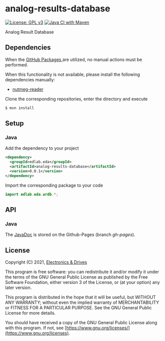 # analog-results-database
[![License: GPL v3](https://img.shields.io/badge/License-GPLv3-blue.svg)](https://www.gnu.org/licenses/gpl-3.0) [![Java CI with Maven](https://github.com/electronics-and-drives/analog-results-database/actions/workflows/maven.yml/badge.svg)](https://github.com/electronics-and-drives/analog-results-database/actions/workflows/maven.yml)

Analog Result Database

## Dependencies

When the [GitHub Packages ](https://docs.github.com/en/packages/working-with-a-github-packages-registry/working-with-the-apache-maven-registry) 
are utilized, no manual actions must be performed.

When this functionality is not available, please
install the following dependencies manually:

- [nutmeg-reader](https://github.com/electronics-and-drives/nutmeg-reader) 

Clone the corresponding repositories, enter the directory and execute

```bash
$ mvn install
```
## Setup

### Java
Add the dependency to your project

```xml
<dependency>
  <groupId>edlab.eda</groupId>
  <artifactId>analog-results-database</artifactId>
  <version>0.0.1</version>
</dependency>
```

Import the corresponding package to your code
```java
import edlab.eda.ardb.*;
```

## API

### Java

The [JavaDoc](https://electronics-and-drives.github.io/analog-results-database/edlab/eda/ardb/package-summary.html)
is stored on the Github-Pages (branch *gh-pages*).

## License

Copyright (C) 2021, [Electronics & Drives](https://www.electronics-and-drives.de/)

This program is free software: you can redistribute it and/or modify
it under the terms of the GNU General Public License as published by
the Free Software Foundation, either version 3 of the License, or
(at your option) any later version.

This program is distributed in the hope that it will be useful,
but WITHOUT ANY WARRANTY; without even the implied warranty of
MERCHANTABILITY or FITNESS FOR A PARTICULAR PURPOSE.  See the
GNU General Public License for more details.

You should have received a copy of the GNU General Public License
along with this program. If not, see 
[https://www.gnu.org/licenses/](https://www.gnu.org/licenses).
